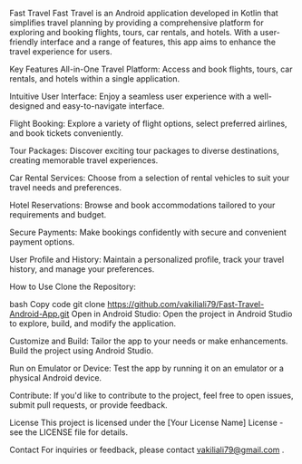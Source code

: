Fast Travel
Fast Travel is an Android application developed in Kotlin that simplifies travel planning by providing a comprehensive platform for exploring and booking flights, tours, car rentals, and hotels. With a user-friendly interface and a range of features, this app aims to enhance the travel experience for users.

Key Features
All-in-One Travel Platform: Access and book flights, tours, car rentals, and hotels within a single application.

Intuitive User Interface: Enjoy a seamless user experience with a well-designed and easy-to-navigate interface.

Flight Booking: Explore a variety of flight options, select preferred airlines, and book tickets conveniently.

Tour Packages: Discover exciting tour packages to diverse destinations, creating memorable travel experiences.

Car Rental Services: Choose from a selection of rental vehicles to suit your travel needs and preferences.

Hotel Reservations: Browse and book accommodations tailored to your requirements and budget.

Secure Payments: Make bookings confidently with secure and convenient payment options.

User Profile and History: Maintain a personalized profile, track your travel history, and manage your preferences.

How to Use
Clone the Repository:

bash
Copy code
git clone https://github.com/vakiliali79/Fast-Travel-Android-App.git
Open in Android Studio:
Open the project in Android Studio to explore, build, and modify the application.

Customize and Build:
Tailor the app to your needs or make enhancements. Build the project using Android Studio.

Run on Emulator or Device:
Test the app by running it on an emulator or a physical Android device.

Contribute:
If you'd like to contribute to the project, feel free to open issues, submit pull requests, or provide feedback.

License
This project is licensed under the [Your License Name] License - see the LICENSE file for details.

Contact
For inquiries or feedback, please contact vakiliali79@gmail.com .

